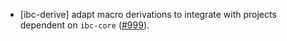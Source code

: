 - [ibc-derive] adapt macro derivations to integrate with projects dependent on
  `ibc-core` ([#999](https://github.com/cosmos/ibc-rs/issues/999)).
